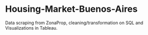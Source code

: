# Housing-Market-Buenos-Aires

Data scraping from ZonaProp, cleaning/transformation on SQL and Visualizations in Tableau.
